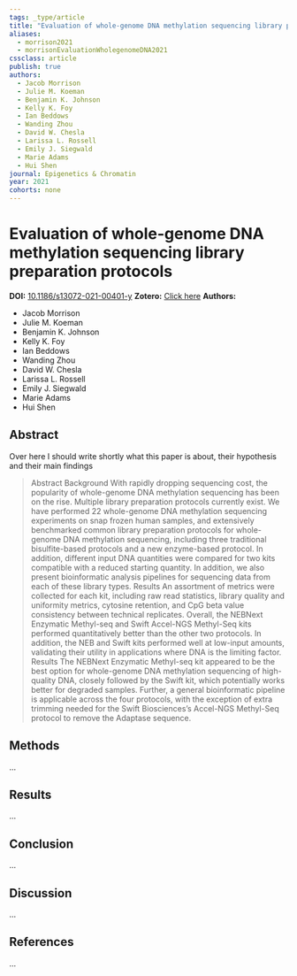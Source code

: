 ```yaml
---
tags: _type/article
title: "Evaluation of whole-genome DNA methylation sequencing library preparation protocols"
aliases:
  - morrison2021
  - morrisonEvaluationWholegenomeDNA2021
cssclass: article
publish: true
authors:
  - Jacob Morrison
  - Julie M. Koeman
  - Benjamin K. Johnson
  - Kelly K. Foy
  - Ian Beddows
  - Wanding Zhou
  - David W. Chesla
  - Larissa L. Rossell
  - Emily J. Siegwald
  - Marie Adams
  - Hui Shen
journal: Epigenetics & Chromatin
year: 2021
cohorts: none
---
```

# Evaluation of whole-genome DNA methylation sequencing library preparation protocols
**DOI:** [10.1186/s13072-021-00401-y](https://www.doi.org/10.1186/s13072-021-00401-y)
**Zotero:** [Click here](zotero://select/items/@morrisonEvaluationWholegenomeDNA2021)
**Authors:**
  - Jacob Morrison
  - Julie M. Koeman
  - Benjamin K. Johnson
  - Kelly K. Foy
  - Ian Beddows
  - Wanding Zhou
  - David W. Chesla
  - Larissa L. Rossell
  - Emily J. Siegwald
  - Marie Adams
  - Hui Shen

## Abstract
Over here I should write shortly what this paper is about, their hypothesis and their main findings
> Abstract Background With rapidly dropping sequencing cost, the popularity of whole-genome DNA methylation sequencing has been on the rise. Multiple library preparation protocols currently exist. We have performed 22 whole-genome DNA methylation sequencing experiments on snap frozen human samples, and extensively benchmarked common library preparation protocols for whole-genome DNA methylation sequencing, including three traditional bisulfite-based protocols and a new enzyme-based protocol. In addition, different input DNA quantities were compared for two kits compatible with a reduced starting quantity. In addition, we also present bioinformatic analysis pipelines for sequencing data from each of these library types. Results An assortment of metrics were collected for each kit, including raw read statistics, library quality and uniformity metrics, cytosine retention, and CpG beta value consistency between technical replicates. Overall, the NEBNext Enzymatic Methyl-seq and Swift Accel-NGS Methyl-Seq kits performed quantitatively better than the other two protocols. In addition, the NEB and Swift kits performed well at low-input amounts, validating their utility in applications where DNA is the limiting factor. Results The NEBNext Enzymatic Methyl-seq kit appeared to be the best option for whole-genome DNA methylation sequencing of high-quality DNA, closely followed by the Swift kit, which potentially works better for degraded samples. Further, a general bioinformatic pipeline is applicable across the four protocols, with the exception of extra trimming needed for the Swift Biosciences’s Accel-NGS Methyl-Seq protocol to remove the Adaptase sequence.

## Methods
...

## Results
...

## Conclusion
...

## Discussion
...

## References
...